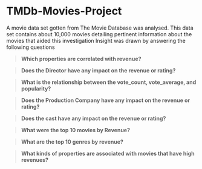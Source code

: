 # TMDb-Movies-Project
A movie data set gotten from The Movie Database was analysed. This data set contains about 10,000 movies detailing pertinent information about the movies that aided this investigation
Insight was drawn by answering the following questions

>**Which properties are correlated with revenue?**

>**Does the Director have any impact on the revenue or rating?**

>**What is the relationship between the vote_count, vote_average, and popularity?**

>**Does the Production Company have any impact on the revenue or rating?**

>**Does the cast have any impact on the revenue or rating?**

>**What were the top 10 movies by Revenue?**

>**What are the top 10 genres by revenue?**

>**What kinds of properties are associated with movies that have high revenues?**
